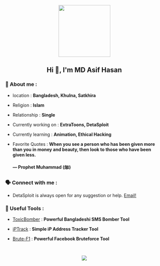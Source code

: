 <!-- Github README -->
<p align="center"><a href="https://github.com/DetaSploit">
<img height="165" src="https://github-readme-stats.vercel.app/api?username=DetaSploit&show_icons=true&include_all_commits=true&theme=react&cache_seconds=3200&hide_border=true" /></a></p>

<h2 align="center">Hi 👋, I'm MD Asif Hasan</h2>
<h3 align="left">👤 About me :</h3>

- location : **Bangladesh, Khulna, Satkhira**

- Religion : **Islam**

- Relationship : **Single**

- Currently working on : **ExtraToons, DetaSploit**

- Currently learning : **Animation, Ethical Hacking**

- Favorite Quotes : **When you see a person who has been given more than you in money and beauty, then look to those who have been given less.<br/><br/>― Prophet Muhammad (ﷺ)**

<h3 align="left">🗣️ Connect with me :</h3>
<p align="left">

- DetaSploit is always open for any suggestion or help. <a href="mailto: DetaSploit@hotmail.com"> Email! </a>

<h3 align="left">🔵 Useful Tools :</h3>

- <a href="https://github.com/DetaSploit/ToxicBomber">ToxicBomber</a> : **Powerful Bangladeshi SMS Bomber Tool**

- <a href="https://github.com/DetaSploit/iPTrack">iPTrack</a> : **Simple iP Address Tracker Tool**

- <a href="https://github.com/DetaSploit/Brute-F1">Brute-F1</a> : **Powerful Facebook Bruteforce Tool**

&nbsp;<p align="center"><a href="https://github.com/DetaSploit"><img src="https://github-readme-stats.vercel.app/api/top-langs/?username=DetaSploit&layout=compact&theme=react&hide_border=true" />
</a></p>
